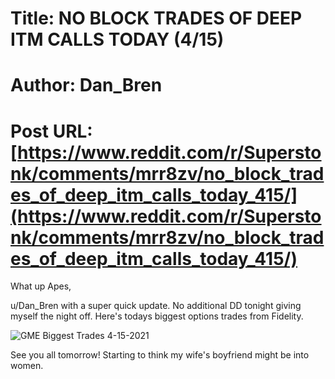 # Title: NO BLOCK TRADES OF DEEP ITM CALLS TODAY (4/15)
# Author: Dan_Bren
# Post URL: [https://www.reddit.com/r/Superstonk/comments/mrr8zv/no_block_trades_of_deep_itm_calls_today_415/](https://www.reddit.com/r/Superstonk/comments/mrr8zv/no_block_trades_of_deep_itm_calls_today_415/)


What up Apes,

u/Dan_Bren with a super quick update. No additional DD tonight giving myself the night off. Here's todays biggest options trades from Fidelity.

![GME Biggest Trades 4-15-2021](https://preview.redd.it/l5i0xjv5dft61.jpg?width=1223&format=pjpg&auto=webp&s=77357f26df390db3d8e7782c70c6539faf793eee)

See you all tomorrow! Starting to think my wife's boyfriend might be into women.